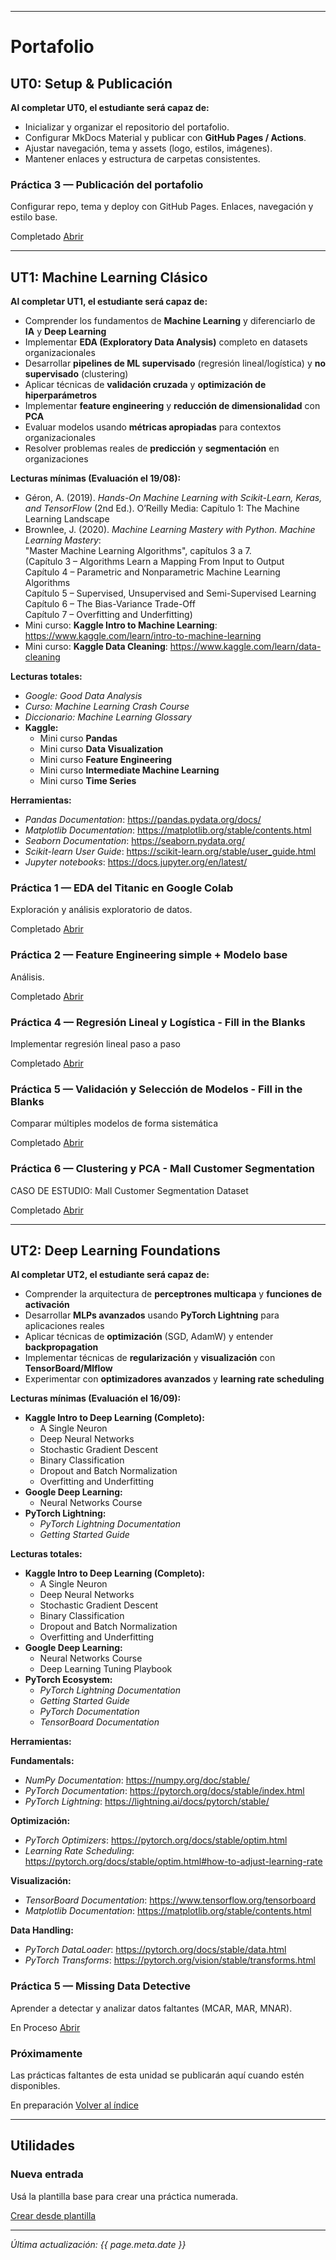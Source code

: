 
---

# Portafolio

## UT0: Setup & Publicación

**Al completar UT0, el estudiante será capaz de:**

- Inicializar y organizar el repositorio del portafolio.
- Configurar MkDocs Material y publicar con **GitHub Pages / Actions**.
- Ajustar navegación, tema y assets (logo, estilos, imágenes).
- Mantener enlaces y estructura de carpetas consistentes.

<div class="cards-grid shortcuts portfolio-list">

  <div class="card">
    <h3>Práctica 3 — Publicación del portafolio</h3>
    <p>Configurar repo, tema y deploy con GitHub Pages. Enlaces, navegación y estilo base.</p>
    <p class="actions">
      <span class="pill">Completado</span>
      <a class="md-button md-button--primary" href="Practica01">Abrir</a>
    </p>
  </div>

</div>

---
## UT1: Machine Learning Clásico

**Al completar UT1, el estudiante será capaz de:**

- Comprender los fundamentos de **Machine Learning** y diferenciarlo de **IA** y **Deep Learning**
- Implementar **EDA (Exploratory Data Analysis)** completo en datasets organizacionales
- Desarrollar **pipelines de ML supervisado** (regresión lineal/logística) y **no supervisado** (clustering)
- Aplicar técnicas de **validación cruzada** y **optimización de hiperparámetros**
- Implementar **feature engineering** y **reducción de dimensionalidad** con **PCA**
- Evaluar modelos usando **métricas apropiadas** para contextos organizacionales
- Resolver problemas reales de **predicción** y **segmentación** en organizaciones

**Lecturas mínimas (Evaluación el 19/08):**

- Géron, A. (2019). *Hands-On Machine Learning with Scikit-Learn, Keras, and TensorFlow* (2nd Ed.). O’Reilly Media: Capítulo 1: The Machine Learning Landscape  
- Brownlee, J. (2020). *Machine Learning Mastery with Python. Machine Learning Mastery*:  
  "Master Machine Learning Algorithms", capítulos 3 a 7.  
  (Capítulo 3 – Algorithms Learn a Mapping From Input to Output  
  Capítulo 4 – Parametric and Nonparametric Machine Learning Algorithms  
  Capítulo 5 – Supervised, Unsupervised and Semi-Supervised Learning  
  Capítulo 6 – The Bias-Variance Trade-Off  
  Capítulo 7 – Overfitting and Underfitting)
- Mini curso: **Kaggle Intro to Machine Learning**: <https://www.kaggle.com/learn/intro-to-machine-learning>
- Mini curso: **Kaggle Data Cleaning**: <https://www.kaggle.com/learn/data-cleaning>

**Lecturas totales:**

- *Google: Good Data Analysis*
- *Curso: Machine Learning Crash Course*
- *Diccionario: Machine Learning Glossary*
- **Kaggle:**
  - Mini curso **Pandas**
  - Mini curso **Data Visualization**
  - Mini curso **Feature Engineering**
  - Mini curso **Intermediate Machine Learning**
  - Mini curso **Time Series**

**Herramientas:**

- *Pandas Documentation*: <https://pandas.pydata.org/docs/>
- *Matplotlib Documentation*: <https://matplotlib.org/stable/contents.html>
- *Seaborn Documentation*: <https://seaborn.pydata.org/>
- *Scikit-learn User Guide*: <https://scikit-learn.org/stable/user_guide.html>
- *Jupyter notebooks*: <https://docs.jupyter.org/en/latest/>


<div class="cards-grid shortcuts portfolio-list">

  <div class="card">
    <h3>Práctica 1 — EDA del Titanic en Google Colab</h3>
    <p>Exploración y análisis exploratorio de datos.</p>
    <p class="actions">
      <span class="pill">Completado</span>
      <a class="md-button md-button--primary" href="Practica1/">Abrir</a>
    </p>
  </div>

  <div class="card">
    <h3>Práctica 2 — Feature Engineering simple + Modelo base</h3>
    <p>Análisis.</p>
    <p class="actions">
      <span class="pill">Completado</span>
      <a class="md-button md-button--primary" href="Practica2/">Abrir</a>
    </p>
  </div>

  <div class="card">
    <h3>Práctica 4 — Regresión Lineal y Logística - Fill in the Blanks</h3>
    <p>Implementar regresión lineal paso a paso</p>
    <p class="actions">
      <span class="pill">Completado</span>
      <a class="md-button md-button--primary" href="Practica4/">Abrir</a>
    </p>
  </div>

<div class="card">
    <h3>Práctica 5 — Validación y Selección de Modelos - Fill in the Blanks</h3>
    <p>Comparar múltiples modelos de forma sistemática</p>
    <p class="actions">
      <span class="pill">Completado</span>
      <a class="md-button md-button--primary" href="Practica5/">Abrir</a>
    </p>
  </div>
  
  <div class="card">
    <h3>Práctica 6 — Clustering y PCA - Mall Customer Segmentation</h3>
    <p>CASO DE ESTUDIO: Mall Customer Segmentation Dataset</p>
    <p class="actions">
      <span class="pill">Completado</span>
      <a class="md-button md-button--primary" href="Practica6/">Abrir</a>
    </p>
  </div>

</div>

---

## UT2: Deep Learning Foundations

**Al completar UT2, el estudiante será capaz de:**

- Comprender la arquitectura de **perceptrones multicapa** y **funciones de activación**
- Desarrollar **MLPs avanzados** usando **PyTorch Lightning** para aplicaciones reales
- Aplicar técnicas de **optimización** (SGD, AdamW) y entender **backpropagation**
- Implementar técnicas de **regularización** y **visualización** con **TensorBoard/Mlflow**
- Experimentar con **optimizadores avanzados** y **learning rate scheduling**

**Lecturas mínimas (Evaluación el 16/09):**

- **Kaggle Intro to Deep Learning (Completo):**
  - A Single Neuron
  - Deep Neural Networks
  - Stochastic Gradient Descent
  - Binary Classification
  - Dropout and Batch Normalization
  - Overfitting and Underfitting
- **Google Deep Learning:**
  - Neural Networks Course
- **PyTorch Lightning:**
  - *PyTorch Lightning Documentation*
  - *Getting Started Guide*

**Lecturas totales:**

- **Kaggle Intro to Deep Learning (Completo):**
  - A Single Neuron
  - Deep Neural Networks
  - Stochastic Gradient Descent
  - Binary Classification
  - Dropout and Batch Normalization
  - Overfitting and Underfitting
- **Google Deep Learning:**
  - Neural Networks Course
  - Deep Learning Tuning Playbook
- **PyTorch Ecosystem:**
  - *PyTorch Lightning Documentation*
  - *Getting Started Guide*
  - *PyTorch Documentation*
  - *TensorBoard Documentation*

**Herramientas:**

**Fundamentals:**

- *NumPy Documentation*: <https://numpy.org/doc/stable/>
- *PyTorch Documentation*: <https://pytorch.org/docs/stable/index.html>
- *PyTorch Lightning*: <https://lightning.ai/docs/pytorch/stable/>

**Optimización:**

- *PyTorch Optimizers*: <https://pytorch.org/docs/stable/optim.html>
- *Learning Rate Scheduling*: <https://pytorch.org/docs/stable/optim.html#how-to-adjust-learning-rate>

**Visualización:**

- *TensorBoard Documentation*: <https://www.tensorflow.org/tensorboard>
- *Matplotlib Documentation*: <https://matplotlib.org/stable/contents.html>

**Data Handling:**
- *PyTorch DataLoader*: <https://pytorch.org/docs/stable/data.html>
- *PyTorch Transforms*: <https://pytorch.org/vision/stable/transforms.html>

<div class="cards-grid shortcuts portfolio-list">

  <div class="card">
    <h3>Práctica 5 — Missing Data Detective </h3>
    <p>Aprender a detectar y analizar datos faltantes (MCAR, MAR, MNAR).</p>
    <p class="actions">
      <span class="pill">En Proceso</span>
      <a class="md-button md-button--primary" href="Práctica5/">Abrir</a>
    </p>
  </div>

  <div class="card">
    <h3>Próximamente</h3>
    <p>Las prácticas faltantes de esta unidad se publicarán aquí cuando estén disponibles.</p>
    <p class="actions">
      <span class="pill">En preparación</span>
      <a class="md-button" href="../">Volver al índice</a>
    </p>
  </div>

</div>

---

## Utilidades

<div class="cards-grid shortcuts portfolio-list">

  <div class="card">
    <h3>Nueva entrada</h3>
    <p>Usá la plantilla base para crear una práctica numerada.</p>
    <p class="actions">
      <a class="md-button" href="plantilla/">Crear desde plantilla</a>
    </p>
  </div>

</div>

---

_Última actualización: {{ page.meta.date }}_

